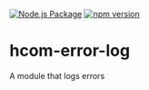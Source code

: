 [![Node.js Package](https://github.com/subnwa/hcom-error-log/actions/workflows/npm-publish.yml/badge.svg?event=status)](https://github.com/subnwa/hcom-error-log/actions/workflows/npm-publish.yml)
[![npm version](https://img.shields.io/npm/v/hcom-error.svg?style=flat-square)](https://www.npmjs.org/package/hcom-error)
# hcom-error-log

A module that logs errors

